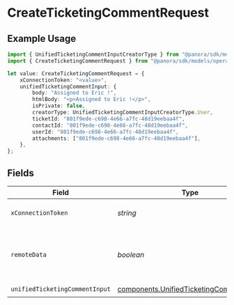 # CreateTicketingCommentRequest

## Example Usage

```typescript
import { UnifiedTicketingCommentInputCreatorType } from "@panora/sdk/models/components";
import { CreateTicketingCommentRequest } from "@panora/sdk/models/operations";

let value: CreateTicketingCommentRequest = {
    xConnectionToken: "<value>",
    unifiedTicketingCommentInput: {
        body: "Assigned to Eric !",
        htmlBody: "<p>Assigned to Eric !</p>",
        isPrivate: false,
        creatorType: UnifiedTicketingCommentInputCreatorType.User,
        ticketId: "801f9ede-c698-4e66-a7fc-48d19eebaa4f",
        contactId: "801f9ede-c698-4e66-a7fc-48d19eebaa4f",
        userId: "801f9ede-c698-4e66-a7fc-48d19eebaa4f",
        attachments: ["801f9ede-c698-4e66-a7fc-48d19eebaa4f"],
    },
};
```

## Fields

| Field                                                                                              | Type                                                                                               | Required                                                                                           | Description                                                                                        |
| -------------------------------------------------------------------------------------------------- | -------------------------------------------------------------------------------------------------- | -------------------------------------------------------------------------------------------------- | -------------------------------------------------------------------------------------------------- |
| `xConnectionToken`                                                                                 | *string*                                                                                           | :heavy_check_mark:                                                                                 | The connection token                                                                               |
| `remoteData`                                                                                       | *boolean*                                                                                          | :heavy_minus_sign:                                                                                 | Set to true to include data from the original Ticketing software.                                  |
| `unifiedTicketingCommentInput`                                                                     | [components.UnifiedTicketingCommentInput](../../models/components/unifiedticketingcommentinput.md) | :heavy_check_mark:                                                                                 | N/A                                                                                                |